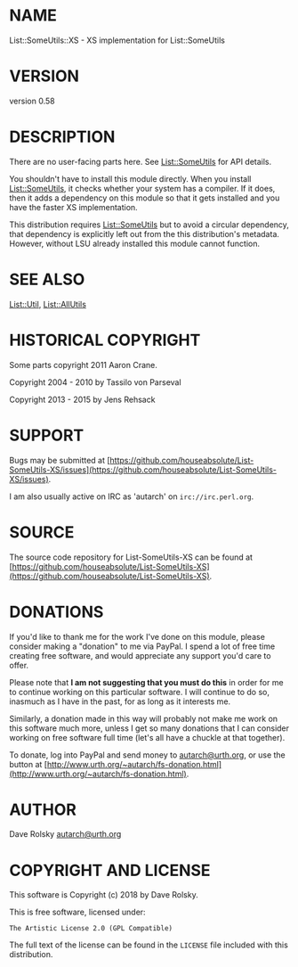 # NAME

List::SomeUtils::XS - XS implementation for List::SomeUtils

# VERSION

version 0.58

# DESCRIPTION

There are no user-facing parts here. See [List::SomeUtils](https://metacpan.org/pod/List::SomeUtils) for API details.

You shouldn't have to install this module directly. When you install
[List::SomeUtils](https://metacpan.org/pod/List::SomeUtils), it checks whether your system has a compiler. If it does,
then it adds a dependency on this module so that it gets installed and you
have the faster XS implementation.

This distribution requires [List::SomeUtils](https://metacpan.org/pod/List::SomeUtils) but to avoid a circular
dependency, that dependency is explicitly left out from the this
distribution's metadata. However, without LSU already installed this module
cannot function.

# SEE ALSO

[List::Util](https://metacpan.org/pod/List::Util), [List::AllUtils](https://metacpan.org/pod/List::AllUtils)

# HISTORICAL COPYRIGHT

Some parts copyright 2011 Aaron Crane.

Copyright 2004 - 2010 by Tassilo von Parseval

Copyright 2013 - 2015 by Jens Rehsack

# SUPPORT

Bugs may be submitted at [https://github.com/houseabsolute/List-SomeUtils-XS/issues](https://github.com/houseabsolute/List-SomeUtils-XS/issues).

I am also usually active on IRC as 'autarch' on `irc://irc.perl.org`.

# SOURCE

The source code repository for List-SomeUtils-XS can be found at [https://github.com/houseabsolute/List-SomeUtils-XS](https://github.com/houseabsolute/List-SomeUtils-XS).

# DONATIONS

If you'd like to thank me for the work I've done on this module, please
consider making a "donation" to me via PayPal. I spend a lot of free time
creating free software, and would appreciate any support you'd care to offer.

Please note that **I am not suggesting that you must do this** in order for me
to continue working on this particular software. I will continue to do so,
inasmuch as I have in the past, for as long as it interests me.

Similarly, a donation made in this way will probably not make me work on this
software much more, unless I get so many donations that I can consider working
on free software full time (let's all have a chuckle at that together).

To donate, log into PayPal and send money to autarch@urth.org, or use the
button at [http://www.urth.org/~autarch/fs-donation.html](http://www.urth.org/~autarch/fs-donation.html).

# AUTHOR

Dave Rolsky <autarch@urth.org>

# COPYRIGHT AND LICENSE

This software is Copyright (c) 2018 by Dave Rolsky.

This is free software, licensed under:

    The Artistic License 2.0 (GPL Compatible)

The full text of the license can be found in the
`LICENSE` file included with this distribution.
